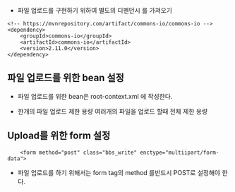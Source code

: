 

* 파일 업로드를 구현하기 위하여 별도의 디펜던시 를 가져오기
```
<!-- https://mvnrepository.com/artifact/commons-io/commons-io -->
<dependency>
    <groupId>commons-io</groupId>
    <artifactId>commons-io</artifactId>
    <version>2.11.0</version>
</dependency>
```

## 파일 업로드를 위한 bean 설정
* 파일 업로드를 위한 bean은 root-context.xml 에 작성한다.
* 	<!-- Root Context: defines shared resources visible to all other web components -->
	<!-- 
	여기는 프로젝트 전반에서 component(controller, Service, Dao) 와 함께
	다양한 package 의 클래스들이 공통으로 사용할 bean을 설정하는 부분
	여기에 작성하는 bean 중에 대표적인 부분이 파일 업로드와 관련된 bean
	 -->

	 한개의 파일 업로드 제한 용량
	 여러개의 파일을 업로드 할때 전체 제한 용량

## Upload를 위한 form 설정
```
	<form method="post" class="bbs_write" enctype="multiipart/form-data">
```
* 파일 업로드를 하기 위해서는 form tag의 method 를반드시 POST로 설정해야 한다.